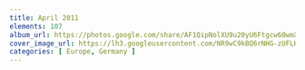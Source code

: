 ```yaml
---
title: April 2011
elements: 107
album_url: https://photos.google.com/share/AF1QipNolXU9u20yU6Ftgcw60wmXgBfjLJx7XU6FshM3eqhw10hdTMhXVg6rzn33AA5I_Q?key=SFdnaWNfT2tvMDg4ZFNjSEVOTlFSa1NRMUZYZkJn
cover_image_url: https://lh3.googleusercontent.com/NR9wC9kBQ6rNHG-zUFLHKHngHl1OkyqgcqqwCqRdMgJzs0EbtjpIxiMZ8QMQNJkzr_SKnBj5NwJY4rnhNal-7-5ND_8MecN24kY3E6bDeXwm-4MyWNlLl5ClafoKk3Pz-sT2KNIF-olb-xoWGJTc-JfpnWMrEbBj1bCfCVV8PiQNnJqT6kDKI20zqtBy1r4_O-uzF98kPaFp3fIF6s1IsLYaDb0Vs1mV2MWsclyIwX76n7xpLW2udKKOuue0AcHE2Bl69Zjy2cDdtQQi0lmIYP5U8QK6zQmmXJF3mvEi9meY4nMZQtmZ8OUbZm568PLsI0rh_OJtiaBl6Ul-OCojPvUWQCXcrA_NCI03Ko8wPRrxAoQgxO7V2W25R-gpwSoMmgVEOBus-Y8t4uzLGGABlSDGgP6TBgGAfR-NwnBkqPamBApELLh3c0c9UPhVFwMecR3zyGeM01RGKcab8Pe3QmizINFwCfUg5Vspp0p5GkyAaDxmvFMLPhGRknPzKsyNaebt4VO6qLNpTj0GHoP_v6LaRDzNg_OKDqSl_vbzSaQPuNISFuMQkQbuyjLvfAWZQRRZMp0UyUpLNEJUux-ZFAC71thVsVjUboS4oXi9eVhZF1IcBF3joHbeImGS9qpqbuwQo4yV8ToiniIB9oGdMwI=s195-p-k-no
categories: [ Europe, Germany ]
---
```

